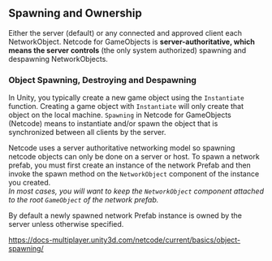 ## Spawning and Ownership
Either the server (default) or any connected and approved client each NetworkObject. Netcode for GameObjects is **server-authoritative, which means the server controls** (the only system authorized) spawning and despawning NetworkObjects.

### Object Spawning, Destroying and Despawning
In Unity, you typically create a new game object using the `Instantiate` function. Creating a game object with `Instantiate` will only create that object on the local machine. `Spawning` in Netcode for GameObjects (Netcode) means to instantiate and/or spawn the object that is synchronized between all clients by the server.

Netcode uses a server authoritative networking model so spawning netcode objects can only be done on a server or host. To spawn a network prefab, you must first create an instance of the network Prefab and then invoke the spawn method on the `NetworkObject` component of the instance you created.  
_In most cases, you will want to keep the `NetworkObject` component attached to the root `GameObject` of the network prefab._

By default a newly spawned network Prefab instance is owned by the server unless otherwise specified.

https://docs-multiplayer.unity3d.com/netcode/current/basics/object-spawning/


### 




